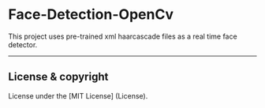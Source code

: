# Face-Detection-OpenCv

This project uses pre-trained xml haarcascade files as a real time face detector.

---

## License & copyright

License under the [MIT License] (License).
